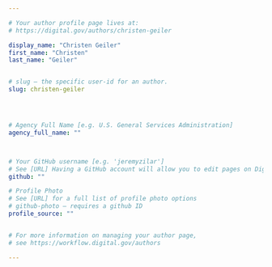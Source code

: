 ```yaml
---

# Your author profile page lives at:
# https://digital.gov/authors/christen-geiler

display_name: "Christen Geiler"
first_name: "Christen"
last_name: "Geiler"


# slug — the specific user-id for an author.
slug: christen-geiler




# Agency Full Name [e.g. U.S. General Services Administration]
agency_full_name: ""



# Your GitHub username [e.g. 'jeremyzilar']
# See [URL] Having a GitHub account will allow you to edit pages on DigitalGov. The image used in your GitHub account can also be used to populate your digital.gov profile photo.
github: ""

# Profile Photo
# See [URL] for a full list of profile photo options
# github-photo — requires a github ID
profile_source: ""


# For more information on managing your author page,
# see https://workflow.digital.gov/authors

---
```

